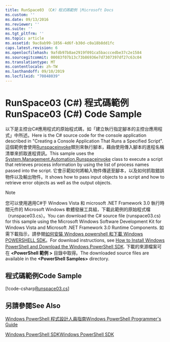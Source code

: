 ```yaml
---
title: RunSpace03 （C#）程式碼範例 |Microsoft Docs
ms.custom: ''
ms.date: 09/13/2016
ms.reviewer: ''
ms.suite: ''
ms.tgt_pltfrm: ''
ms.topic: article
ms.assetid: 9ac8ab99-1856-4d6f-b30d-c0a18b8dd1fc
caps.latest.revision: 6
ms.openlocfilehash: 9afdb97b8ae2919f091ca5bacccedbe37c2e1584
ms.sourcegitcommit: 00083f07b13c73b86936e7d7307397df27c63c04
ms.translationtype: MT
ms.contentlocale: zh-TW
ms.lasthandoff: 09/10/2019
ms.locfileid: "70848039"
---
```

# <a name="runspace03-c-code-sample"></a><span data-ttu-id="41b77-102">RunSpace03 (C#) 程式碼範例</span><span class="sxs-lookup"><span data-stu-id="41b77-102">RunSpace03 (C#) Code Sample</span></span>

<span data-ttu-id="41b77-103">以下是主控台C#應用程式的原始程式碼，如「建立執行指定腳本的主控台應用程式」中所述。</span><span class="sxs-lookup"><span data-stu-id="41b77-103">Here is the C# source code for the console application described in "Creating a Console Application That Runs a Specified Script".</span></span> <span data-ttu-id="41b77-104">這個範例會使用[Runspaceinvoke](/dotnet/api/System.Management.Automation.RunspaceInvoke)類別來執行腳本，藉由使用傳入腳本的進程名稱清單來抓取進程資訊。</span><span class="sxs-lookup"><span data-stu-id="41b77-104">This sample uses the [System.Management.Automation.Runspaceinvoke](/dotnet/api/System.Management.Automation.RunspaceInvoke) class to execute a script that retrieves process information by using the list of process names passed into the script.</span></span> <span data-ttu-id="41b77-105">它會示範如何將輸入物件傳遞至腳本，以及如何抓取錯誤物件以及輸出物件。</span><span class="sxs-lookup"><span data-stu-id="41b77-105">It shows how to pass input objects to a script and how to retrieve error objects as well as the output objects.</span></span>

> [!NOTE]
> <span data-ttu-id="41b77-106">您可以使用適用C#于 Windows Vista 和 microsoft .NET Framework 3.0 執行時間元件的 Microsoft Windows 軟體發展工具組，下載此範例的原始程式檔（runspace03.cs）。</span><span class="sxs-lookup"><span data-stu-id="41b77-106">You can download the C# source file (runspace03.cs) for this sample using the Microsoft Windows Software Development Kit for Windows Vista and Microsoft .NET Framework 3.0 Runtime Components.</span></span> <span data-ttu-id="41b77-107">如需下載指示，請參閱[如何安裝 Windows powershell 和下載 Windows POWERSHELL SDK](/powershell/developer/installing-the-windows-powershell-sdk)。</span><span class="sxs-lookup"><span data-stu-id="41b77-107">For download instructions, see [How to Install Windows PowerShell and Download the Windows PowerShell SDK](/powershell/developer/installing-the-windows-powershell-sdk).</span></span>
> <span data-ttu-id="41b77-108">下載的來源檔案可在 **\<PowerShell 範例 >** 目錄中取得。</span><span class="sxs-lookup"><span data-stu-id="41b77-108">The downloaded source files are available in the **\<PowerShell Samples>** directory.</span></span>

## <a name="code-sample"></a><span data-ttu-id="41b77-109">程式碼範例</span><span class="sxs-lookup"><span data-stu-id="41b77-109">Code Sample</span></span>

[!code-csharp[Runspace03.cs](../../powershell-sdk-samples/SDK-2.0/csharp/Runspace03/Runspace03.cs#L11-L88 "Runspace03.cs")]

## <a name="see-also"></a><span data-ttu-id="41b77-110">另請參閱</span><span class="sxs-lookup"><span data-stu-id="41b77-110">See Also</span></span>

[<span data-ttu-id="41b77-111">Windows PowerShell 程式設計人員指南</span><span class="sxs-lookup"><span data-stu-id="41b77-111">Windows PowerShell Programmer's Guide</span></span>](./windows-powershell-programmer-s-guide.md)

[<span data-ttu-id="41b77-112">Windows PowerShell SDK</span><span class="sxs-lookup"><span data-stu-id="41b77-112">Windows PowerShell SDK</span></span>](../windows-powershell-reference.md)